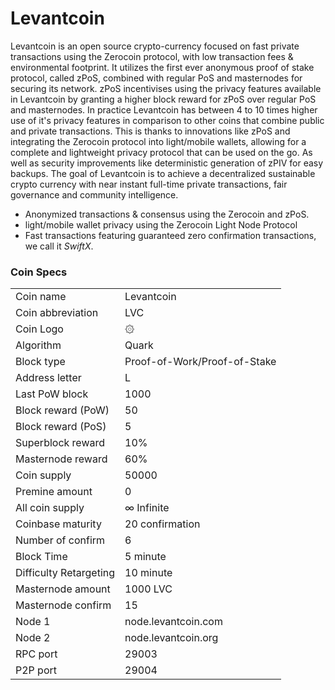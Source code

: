Levantcoin 
=====================================

Levantcoin is an open source crypto-currency focused on fast private transactions using the Zerocoin protocol, with low transaction fees & environmental footprint.  It utilizes the first ever anonymous proof of stake protocol, called zPoS, combined with regular PoS and masternodes for securing its network. zPoS incentivises using the privacy features available in Levantcoin by granting a higher block reward for zPoS over regular PoS and masternodes. In practice Levantcoin has between 4 to 10 times higher use of it's privacy features in comparison to other coins that combine public and private transactions. This is thanks to innovations like zPoS and integrating the Zerocoin protocol into light/mobile wallets, allowing for a complete and lightweight privacy protocol that can be used on the go. As well as security improvements like deterministic generation of zPIV for easy backups.
The goal of Levantcoin is to achieve a decentralized sustainable crypto currency with near instant full-time private transactions, fair governance and community intelligence.
- Anonymized transactions & consensus using the Zerocoin and zPoS.
- light/mobile wallet privacy using the Zerocoin Light Node Protocol
- Fast transactions featuring guaranteed zero confirmation transactions, we call it _SwiftX_.


### Coin Specs
<table>
<tr><td>Coin name</td><td>Levantcoin</td></tr>
<tr><td>Coin abbreviation</td><td>LVC</td></tr>
<tr><td>Coin Logo</td><td>۞</td></tr>
<tr><td>Algorithm</td><td>Quark</td></tr>
<tr><td>Block type</td><td>Proof-of-Work/Proof-of-Stake</td></tr>
<tr><td>Address letter</td><td>L</td></tr>
<tr><td>Last PoW block</td><td>1000</td></tr>
<tr><td>Block reward (PoW)</td><td>50</td></tr>
<tr><td>Block reward (PoS)</td><td>5</td></tr>
<tr><td>Superblock reward</td><td>10%</td></tr>
<tr><td>Masternode reward</td><td>60%</td></tr>
<tr><td>Coin supply</td><td>50000</td></tr>
<tr><td>Premine amount</td><td>0</td></tr>
<tr><td>All coin supply</td><td>∞ Infinite</td></tr>
<tr><td>Coinbase maturity</td><td>20 confirmation</td></tr>
<tr><td>Number of confirm</td><td>6</td></tr>
<tr><td>Block Time</td><td>5 minute</td></tr>
<tr><td>Difficulty Retargeting</td><td>10 minute</td></tr>
<tr><td>Masternode amount</td><td>1000 LVC</td></tr>
<tr><td>Masternode confirm</td><td>15</td></tr>
<tr><td>Node 1</td><td>node.levantcoin.com</td></tr>
<tr><td>Node 2</td><td>node.levantcoin.org</td></tr>
<tr><td>RPC port</td><td>29003</td></tr>
<tr><td>P2P port</td><td>29004</td></tr>
</table>
